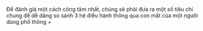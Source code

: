 Để đánh giá một cách công tâm nhất, chúng sẽ phải đưa ra một số tiêu chí chung để dễ dàng so sánh 3 hệ điều hành thông qua con mắt của một người dùng phổ thông
+ 